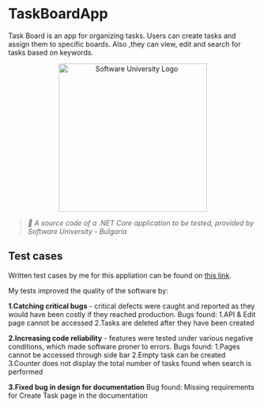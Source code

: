# TaskBoardApp
Task Board is an app for organizing tasks. Users can create tasks and assign them to specific boards. Also ,they can view, edit and search for tasks based on keywords.

<p align="center">
  <img 
    alt="Software University Logo"
    src="https://vizia.sofia.bg/wp-content/uploads/2018/11/software-university-logo.png"
    width="300"
  >
</p>

> _🧪 A source code of a .NET Core application to be tested, provided by Software University - Bulgaria_

## Test cases
Written test cases by me for this appliation can be found on [this link](https://docs.google.com/spreadsheets/d/13SU_3rEFU_LCW3LDiKVlA823Y8k3MAxC/edit?usp=drive_link&ouid=101865710122533479047&rtpof=true&sd=true). 

My tests improved the quality of the software by:

**1.Catching critical bugs** - critical defects were caught and reported as they would have been costly if they reached production.
Bugs found:
1.API & Edit page cannot be accessed 
2.Tasks are deleted after they have been created

**2.Increasing code reliability** - features were tested under various negative conditions, which made software proner to errors.
Bugs found:
1.Pages cannot be accessed through side bar
2.Empty task can be created 
3.Counter does not display the total number of tasks found when search is performed

**3.Fixed bug in design for documentation** 
Bug found:
Missing requirements for Create Task page in the documentation

